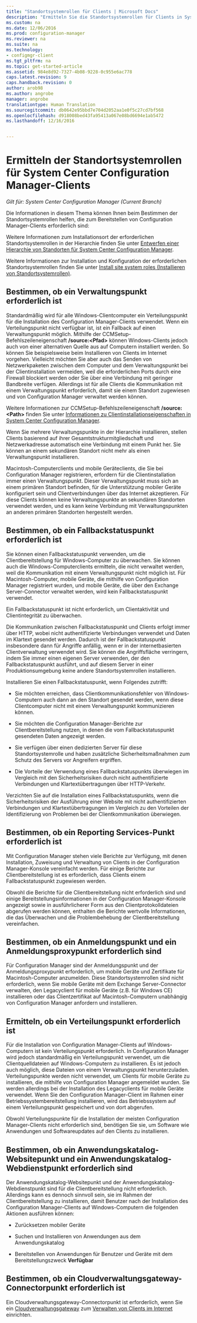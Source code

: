 ```yaml
---
title: "Standortsystemrollen für Clients | Microsoft Docs"
description: "Ermitteln Sie die Standortsystemrollen für Clients in System Center Configuration Manager."
ms.custom: na
ms.date: 12/06/2016
ms.prod: configuration-manager
ms.reviewer: na
ms.suite: na
ms.technology:
- configmgr-client
ms.tgt_pltfrm: na
ms.topic: get-started-article
ms.assetid: 984e8d92-7327-4b08-9228-0c955e6ac778
caps.latest.revision: 9
caps.handback.revision: 0
author: arob98
ms.author: angrobe
manager: angrobe
translationtype: Human Translation
ms.sourcegitcommit: db0642e95bbd7e704d2052aa1e0f5c27cd7bf568
ms.openlocfilehash: d918008bed43fa95413a067e08bd6694e1ab5472
ms.lasthandoff: 12/16/2016


---
```

# <a name="determine-the-site-system-roles-for-system-center-configuration-manager-clients"></a>Ermitteln der Standortsystemrollen für System Center Configuration Manager-Clients

*Gilt für: System Center Configuration Manager (Current Branch)*

Die Informationen in diesem Thema können Ihnen beim Bestimmen der Standortsystemrollen helfen, die zum Bereitstellen von Configuration Manager-Clients erforderlich sind:  

 Weitere Informationen zum Installationsort der erforderlichen Standortsystemrollen in der Hierarchie finden Sie unter [Entwerfen einer Hierarchie von Standorten für System Center Configuration Manager](../../../../core/plan-design/hierarchy/design-a-hierarchy-of-sites.md).  

 Weitere Informationen zur Installation und Konfiguration der erforderlichen Standortsystemrollen finden Sie unter [Install site system roles (Installieren von Standortsystemrollen)](../../../../core/servers/deploy/configure/install-site-system-roles.md).  

##  <a name="determine-if-you-need-a-management-point"></a>Bestimmen, ob ein Verwaltungspunkt erforderlich ist  
 Standardmäßig wird für alle Windows-Clientcomputer ein Verteilungspunkt für die Installation des Configuration Manager-Clients verwendet. Wenn ein Verteilungspunkt nicht verfügbar ist, ist ein Fallback auf einen Verwaltungspunkt möglich. Mithilfe der CCMSetup-Befehlszeileneigenschaft **/source:<Pfad\>** können Windows-Clients jedoch auch von einer alternativen Quelle aus auf Computern installiert werden. So können Sie beispielsweise beim Installieren von Clients im Internet vorgehen. Vielleicht möchten Sie aber auch das Senden von Netzwerkpaketen zwischen dem Computer und dem Verwaltungspunkt bei der Clientinstallation vermeiden, weil die erforderlichen Ports durch eine Firewall blockiert werden oder Sie über eine Verbindung mit geringer Bandbreite verfügen. Allerdings ist für alle Clients die Kommunikation mit einem Verwaltungspunkt erforderlich, damit sie einem Standort zugewiesen und von Configuration Manager verwaltet werden können.  

 Weitere Informationen zur CCMSetup-Befehlszeileneigenschaft **/source:<Path\>** finden Sie unter [Informationen zu Clientinstallationseigenschaften in System Center Configuration Manager](../../../../core/clients/deploy/about-client-installation-properties.md).  

 Wenn Sie mehrere Verwaltungspunkte in der Hierarchie installieren, stellen Clients basierend auf ihrer Gesamtstrukturmitgliedschaft und Netzwerkadresse automatisch eine Verbindung mit einem Punkt her. Sie können an einem sekundären Standort nicht mehr als einen Verwaltungspunkt installieren.  

 Macintosh-Computerclients und mobile Geräteclients, die Sie bei Configuration Manager registrieren, erfordern für die Clientinstallation immer einen Verwaltungspunkt. Dieser Verwaltungspunkt muss sich an einem primären Standort befinden, für die Unterstützung mobiler Geräte konfiguriert sein und Clientverbindungen über das Internet akzeptieren. Für diese Clients können keine Verwaltungspunkte an sekundären Standorten verwendet werden, und es kann keine Verbindung mit Verwaltungspunkten an anderen primären Standorten hergestellt werden.  

##  <a name="determine-if-you-need-a-fallback-status-point"></a>Bestimmen, ob ein Fallbackstatuspunkt erforderlich ist  
 Sie können einen Fallbackstatuspunkt verwenden, um die Clientbereitstellung für Windows-Computer zu überwachen. Sie können auch die Windows-Computerclients ermitteln, die nicht verwaltet werden, weil die Kommunikation mit einem Verwaltungspunkt nicht möglich ist. Für Macintosh-Computer, mobile Geräte, die mithilfe von Configuration Manager registriert wurden, und mobile Geräte, die über den Exchange Server-Connector verwaltet werden, wird kein Fallbackstatuspunkt verwendet.  

 Ein Fallbackstatuspunkt ist nicht erforderlich, um Clientaktivität und Clientintegrität zu überwachen.  

 Die Kommunikation zwischen Fallbackstatuspunkt und Clients erfolgt immer über HTTP, wobei nicht authentifizierte Verbindungen verwendet und Daten im Klartext gesendet werden. Dadurch ist der Fallbackstatuspunkt insbesondere dann für Angriffe anfällig, wenn er in der internetbasierten Clientverwaltung verwendet wird. Sie können die Angriffsfläche verringern, indem Sie immer einen eigenen Server verwenden, der den Fallbackstatuspunkt ausführt, und auf diesem Server in einer Produktionsumgebung keine andere Standortsystemrollen installieren.  

 Installieren Sie einen Fallbackstatuspunkt, wenn Folgendes zutrifft:  

-   Sie möchten erreichen, dass Clientkommunikationsfehler von Windows-Computern auch dann an den Standort gesendet werden, wenn diese Clientcomputer nicht mit einem Verwaltungspunkt kommunizieren können.  

-   Sie möchten die Configuration Manager-Berichte zur Clientbereitstellung nutzen, in denen die vom Fallbackstatuspunkt gesendeten Daten angezeigt werden.  

-   Sie verfügen über einen dedizierten Server für diese Standortsystemrolle und haben zusätzliche Sicherheitsmaßnahmen zum Schutz des Servers vor Angreifern ergriffen.  

-   Die Vorteile der Verwendung eines Fallbackstatuspunkts überwiegen im Vergleich mit den Sicherheitsrisiken durch nicht authentifizierte Verbindungen und Klartextübertragungen über HTTP-Verkehr.  

 Verzichten Sie auf die Installation eines Fallbackstatuspunkts, wenn die Sicherheitsrisiken der Ausführung einer Website mit nicht authentifizierten Verbindungen und Klartextübertragungen im Vergleich zu den Vorteilen der Identifizierung von Problemen bei der Clientkommunikation überwiegen.  

##  <a name="determine-whether-you-need-a-reporting-services-point"></a>Bestimmen, ob ein Reporting Services-Punkt erforderlich ist  
 Mit Configuration Manager stehen viele Berichte zur Verfügung, mit denen Installation, Zuweisung und Verwaltung von Clients in der Configuration Manager-Konsole vereinfacht werden. Für einige Berichte zur Clientbereitstellung ist es erforderlich, dass Clients einem Fallbackstatuspunkt zugewiesen werden.  

 Obwohl die Berichte für die Clientbereitstellung nicht erforderlich sind und einige Bereitstellungsinformationen in der Configuration Manager-Konsole angezeigt sowie in ausführlicherer Form aus den Clientprotokolldateien abgerufen werden können, enthalten die Berichte wertvolle Informationen, die das Überwachen und die Problembehebung der Clientbereitstellung vereinfachen.  

##  <a name="determine-if-you-need-an-enrollment-point-and-an-enrollment-proxy-point"></a>Bestimmen, ob ein Anmeldungspunkt und ein Anmeldungsproxypunkt erforderlich sind  
 Für Configuration Manager sind der Anmeldungspunkt und der Anmeldungsproxypunkt erforderlich, um mobile Geräte und Zertifikate für Macintosh-Computer anzumelden. Diese Standortsystemrollen sind nicht erforderlich, wenn Sie mobile Geräte mit dem Exchange Server-Connector verwalten, den Legacyclient für mobile Geräte (z.B. für Windows CE) installieren oder das Clientzertifikat auf Macintosh-Computern unabhängig von Configuration Manager anfordern und installieren.  

##  <a name="determine-if-you-need-a-distribution-point"></a>Ermitteln, ob ein Verteilungspunkt erforderlich ist  
 Für die Installation von Configuration Manager-Clients auf Windows-Computern ist kein Verteilungspunkt erforderlich. In Configuration Manager wird jedoch standardmäßig ein Verteilungspunkt verwendet, um die Clientquelldateien auf Windows-Computern zu installieren. Es ist jedoch auch möglich, diese Dateien von einem Verwaltungspunkt herunterzuladen. Verteilungspunkte werden nicht verwendet, um Clients für mobile Geräte zu installieren, die mithilfe von Configuration Manager angemeldet wurden. Sie werden allerdings bei der Installation des Legacyclients für mobile Geräte verwendet. Wenn Sie den Configuration Manager-Client im Rahmen einer Betriebssystembereitstellung installieren, wird das Betriebssystem auf einem Verteilungspunkt gespeichert und von dort abgerufen.  

 Obwohl Verteilungspunkte für die Installation der meisten Configuration Manager-Clients nicht erforderlich sind, benötigen Sie sie, um Software wie Anwendungen und Softwareupdates auf den Clients zu installieren.  

##  <a name="determine-if-you-need-an-application-catalog-website-point-and-an-application-catalog-web-services-point"></a>Bestimmen, ob ein Anwendungskatalog-Websitepunkt und ein Anwendungskatalog-Webdienstpunkt erforderlich sind  
 Der Anwendungskatalog-Websitepunkt und der Anwendungskatalog-Webdienstpunkt sind für die Clientbereitstellung nicht erforderlich. Allerdings kann es dennoch sinnvoll sein, sie im Rahmen der Clientbereitstellung zu installieren, damit Benutzer nach der Installation des Configuration Manager-Clients auf Windows-Computern die folgenden Aktionen ausführen können:  

-   Zurücksetzen mobiler Geräte  

-   Suchen und Installieren von Anwendungen aus dem Anwendungskatalog  

-   Bereitstellen von Anwendungen für Benutzer und Geräte mit dem Bereitstellungszweck **Verfügbar**  

##  <a name="determine-whether-you-require-a-cloud-management-gateway-connector-point"></a>Bestimmen, ob ein Cloudverwaltungsgateway-Connectorpunkt erforderlich ist 

Ein Cloudverwaltungsgateway-Connectorpunkt ist erforderlich, wenn Sie ein [Cloudverwaltungsgateway](/sccm/core/clients/manage/setup-cloud-management-gateway) zum [Verwalten von Clients im Internet](/sccm/core/clients/manage/manage-clients-internet) einrichten.


 
